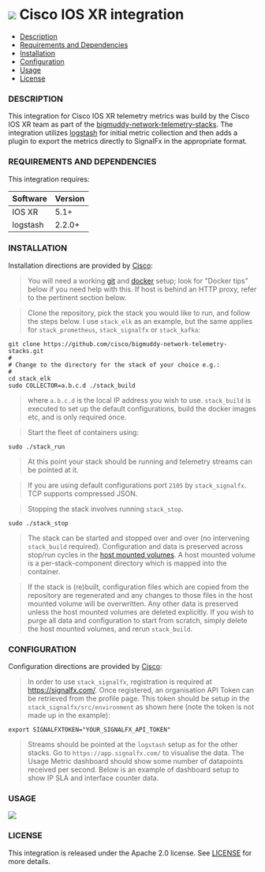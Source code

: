 # ![](https://github.com/signalfx/integrations/blob/master/logstash-ciscoxr/img/integrations_ciscoiosxr.png) Cisco IOS XR integration

- [Description](#description)
- [Requirements and Dependencies](#requirements-and-dependencies)
- [Installation](#installation)
- [Configuration](#configuration)
- [Usage](#usage)
- [License](#license)

### DESCRIPTION

This integration for Cisco IOS XR telemetry metrics was build by the Cisco IOS XR team as part of the <a target="_blank" href="https://github.com/cisco/bigmuddy-network-telemetry-stacks">bigmuddy-network-telemetry-stacks</a>. The integration utilizes <a target="_blank" href="https://www.elastic.co/products/logstash">logstash</a> for initial metric collection and then adds a plugin to export the metrics directly to SignalFx in the appropriate format.

### REQUIREMENTS AND DEPENDENCIES

This integration requires:

| Software          | Version        |
|-------------------|----------------|
| IOS XR | 5.1+ |
| logstash | 2.2.0+ |

### INSTALLATION

Installation directions are provided by <a target="_blank" href="https://github.com/cisco/bigmuddy-network-telemetry-stacks">Cisco</a>:

>You will need a working <a target="_blank" href="https://git-scm.com/book/en/v2/Getting-Started-Installing-Git">git</a> and <a target="_blank" href="https://docs.docker.com/installation/">docker</a> setup; look for "Docker tips" below if you need help with this. If host is behind an HTTP proxy, refer to the pertinent section below.

>Clone the repository, pick the stack you would like to run, and follow the steps below. I use `stack_elk` as an example, but the same applies for `stack_prometheus`, `stack_signalfx` or `stack_kafka`:

```
git clone https://github.com/cisco/bigmuddy-network-telemetry-stacks.git
#
# Change to the directory for the stack of your choice e.g.:
#
cd stack_elk
sudo COLLECTOR=a.b.c.d ./stack_build
```

>where `a.b.c.d` is the local IP address you wish to use. `stack_build` is executed to set up the default configurations, build the docker images etc, and is only required once.

>Start the fleet of containers using:

```
sudo ./stack_run
```

>At this point your stack should be running and telemetry streams can be pointed at it.

>If you are using default configurations port `2105` by `stack_signalfx`. TCP supports compressed JSON.

>Stopping the stack involves running `stack_stop`.

```
sudo ./stack_stop
```

>The stack can be started and stopped over and over (no intervening `stack_build` required). Configuration and data is preserved across stop/run cycles in the <a target="_blank" href="https://docs.docker.com/userguide/dockervolumes/">host mounted volumes</a>. A host mounted volume is a  per-stack-component directory which is mapped into the container.

>If the stack is (re)built, configuration files which are copied from the repository are regenerated and any changes to those files in the host mounted volume will be overwritten. Any other data is preserved unless the host mounted volumes are deleted explicitly. If you wish to purge all data and configuration to start from scratch, simply delete the host mounted volumes, and rerun `stack_build`.


### CONFIGURATION

Configuration directions are provided by <a target="_blank" href="https://github.com/cisco/bigmuddy-network-telemetry-stacks">Cisco</a>:

>In order to use `stack_signalfx`, registration is required at https://signalfx.com/. Once registered, an organisation API Token can be retrieved from the profile page. This token should be setup in the `stack_signalfx/src/environment` as shown here (note the token is not made up in the example):

```
export SIGNALFXTOKEN="YOUR_SIGNALFX_API_TOKEN"
```

>Streams should be pointed at the `logstash` setup as for the other stacks. Go to `https://app.signalfx.com/` to visualise the data. The Usage Metric dashboard should show some number of datapoints received per second. Below is an example of dashboard setup to show IP SLA and interface counter data.

### USAGE

![](https://github.com/signalfx/integrations/blob/master/logstash-ciscoxr/img/signalfxjitter.png)

### LICENSE

This integration is released under the Apache 2.0 license. See [LICENSE](../LICENSE) for more details.
